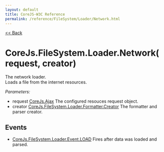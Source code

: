 ```yaml
---
layout: default
title: CoreJS-W3C Reference
permalink: /reference/FileSystem/Loader/Network.html
---
```

[<< Back](reference/FileSystem/Loader.html)

# CoreJs.FileSystem.Loader.Network(request, creator)
The network loader.    
Loads a file from the internet resources.

*Parameters:*

* request [CoreJs.Ajax](reference/core.html#corejsajaxmethod-url-senddata) The configured resouces request object.
* creator [CoreJs.FileSystem.Loader.Formatter.Creator](reference/FileSystem/Loader/Formatter/Creator.html) The formatter and parser creator.

## Events

* [CoreJs.FileSystem.Loader.Event.LOAD](reference/FileSystem/Loader.html#load) Fires after data was loaded and parsed.